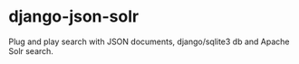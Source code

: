 # django-json-solr
Plug and play search with JSON documents, django/sqlite3 db and Apache Solr search.
